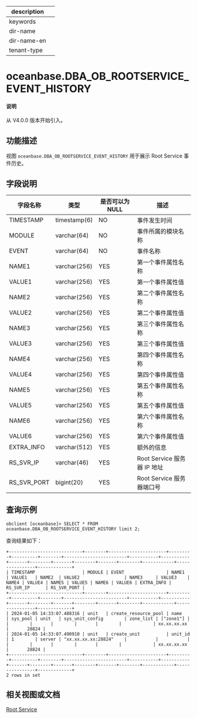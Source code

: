 |description||
|---|---|
|keywords||
|dir-name||
|dir-name-en||
|tenant-type||

# oceanbase.DBA_OB_ROOTSERVICE_EVENT_HISTORY

<main id="notice" type='explain'>
  <h4>说明</h4>
  <p>从 V4.0.0 版本开始引入。</p>
</main>

## 功能描述

视图 `oceanbase.DBA_OB_ROOTSERVICE_EVENT_HISTORY` 用于展示 Root Service 事件历史。

## 字段说明

|    字段名称     |      类型      | 是否可以为 NULL |          描述           |
|-------------|--------------|------------|-----------------------|
| TIMESTAMP   | timestamp(6) | NO         | 事件发生时间                |
| MODULE      | varchar(64)  | NO         | 事件所属的模块名称             |
| EVENT       | varchar(64)  | NO         | 事件名称                  |
| NAME1       | varchar(256) | YES        | 第一个事件属性名称             |
| VALUE1      | varchar(256) | YES        | 第一个事件属性值              |
| NAME2       | varchar(256) | YES        | 第二个事件属性名称             |
| VALUE2      | varchar(256) | YES        | 第二个事件属性值              |
| NAME3       | varchar(256) | YES        | 第三个事件属性名称             |
| VALUE3      | varchar(256) | YES        | 第三个事件属性值              |
| NAME4       | varchar(256) | YES        | 第四个事件属性名称             |
| VALUE4      | varchar(256) | YES        | 第四个事件属性值              |
| NAME5       | varchar(256) | YES        | 第五个事件属性名称             |
| VALUE5      | varchar(256) | YES        | 第五个事件属性值              |
| NAME6       | varchar(256) | YES        | 第六个事件属性名称             |
| VALUE6      | varchar(256) | YES        | 第六个事件属性值              |
| EXTRA_INFO  | varchar(512) | YES        | 额外的信息                 |
| RS_SVR_IP   | varchar(46)  | YES        | Root Service 服务器 IP 地址 |
| RS_SVR_PORT | bigint(20)   | YES        | Root Service 服务器端口号    |

## 查询示例

```shell
obclient [oceanbase]> SELECT * FROM oceanbase.DBA_OB_ROOTSERVICE_EVENT_HISTORY limit 2;
```

查询结果如下：

```shell
+----------------------------+--------+----------------------+---------+----------+--------+------------------------+-----------+-----------+-------+--------+-------+--------+-------+--------+------------+----------------+-------------+
| TIMESTAMP                  | MODULE | EVENT                | NAME1   | VALUE1   | NAME2  | VALUE2                 | NAME3     | VALUE3    | NAME4 | VALUE4 | NAME5 | VALUE5 | NAME6 | VALUE6 | EXTRA_INFO | RS_SVR_IP      | RS_SVR_PORT |
+----------------------------+--------+----------------------+---------+----------+--------+------------------------+-----------+-----------+-------+--------+-------+--------+-------+--------+------------+----------------+-------------+
| 2024-01-05 14:33:07.488316 | unit   | create_resource_pool | name    | sys_pool | unit   | sys_unit_config        | zone_list | ["zone1"] |       |        |       |        |       |        |            | xx.xx.xx.xx    |       28824 |
| 2024-01-05 14:33:07.490910 | unit   | create_unit          | unit_id | 1        | server | "xx.xx.xx.xx:28824"    |           |           |       |        |       |        |       |        |            | xx.xx.xx.xx    |       28824 |
+----------------------------+--------+----------------------+---------+----------+--------+------------------------+-----------+-----------+-------+--------+-------+--------+-------+--------+------------+----------------+-------------+
2 rows in set
```

## 相关视图或文档

[Root Service](../../../../600.manage/400.high-availability/200.multi-replica-disaster-recovery/300.database-high-availability.md)